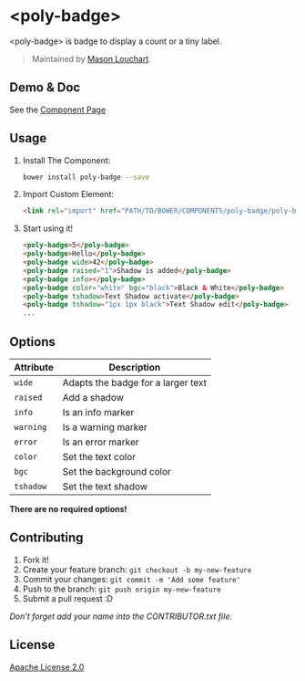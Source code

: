&lt;poly-badge&gt;
====================

&lt;poly-badge&gt; is badge to display a count or a tiny label.

> Maintained by [Mason Louchart](https://github.com/LM450N).

## Demo & Doc

See the [Component Page](http://louchart-mason.fr/poly-badge)

## Usage

1. Install The Component:

	```sh
	bower install poly-badge --save
	```

2. Import Custom Element:

	```html
	<link rel="import" href="PATH/TO/BOWER/COMPONENTS/poly-badge/poly-badge.html">
	```

3. Start using it!

	```html
	<poly-badge>5</poly-badge>
	<poly-badge>Hello</poly-badge>
	<poly-badge wide>42</poly-badge>
	<poly-badge raised="1">Shadow is added</poly-badge>
	<poly-badge info></poly-badge>
	<poly-badge color="white" bgc="black">Black & White</poly-badge>
	<poly-badge tshadow>Text Shadow activate</poly-badge>
	<poly-badge tshadow="1px 1px black">Text Shadow edit</poly-badge>
	...
	```

## Options

Attribute | Description
----------|------------
`wide`    | Adapts the badge for a larger text
`raised`  | Add a shadow
`info`    | Is an info marker
`warning` | Is a warning marker
`error`   | Is an error marker
`color`   | Set the text color
`bgc`     | Set the background color
`tshadow` | Set the text shadow

**There are no required options!**

## Contributing

1. Fork it!
2. Create your feature branch: `git checkout -b my-new-feature`
3. Commit your changes: `git commit -m 'Add some feature'`
4. Push to the branch: `git push origin my-new-feature`
5. Submit a pull request :D

_Don't forget add your name into the CONTRIBUTOR.txt file._

## License

[Apache License 2.0](http://opensource.org/licenses/Apache-2.0)
